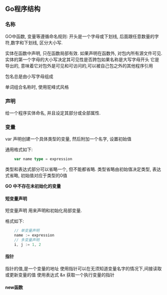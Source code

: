 ## Go程序结构

### 名称
GO中函数, 变量等遵循命名规则: 开头是一个字母或下划线, 后面跟任意数量的字符,数字和下划线, 区分大小写.

实体在函数中声明, 只在函数局部有效. 如果声明在函数外, 对包内所有源文件可见. 实体的第一个字母的大小写决定其可见性是否跨包如果名称是大写字母开头
它是导出的, 意味着它对包外是可见和可访问的,可以被自己包之外的其他程序引用

包名总是由小写字母组成

单词组合名称时, 使用驼峰式风格

### 声明

给一个程序实体命名, 并且设定其部分或全部属性.

### 变量

var 声明创建一个具体类型的变量, 然后附加一个名字, 设置初始值

通用格式如下:
```go
    var name type = expression
```
类型和表达式部分可以省略一个, 但不能都省略. 类型省略由初始值决定类型, 表达式省略, 初始值对应于类型的0值

**GO 中不存在未初始化的变量**

#### 短变量声明
短变量声明 用来声明和初始化局部变量.

格式如下:
```go
    // 单变量声明
    name := expression 
    // 多变量声明
    i, j := 1, 2
```
#### 指针
指针的值,是一个变量的地址
使用指针可以在无须知道变量名字的情况下,间接读取或更新变量的值
使用表达式 &x 获取一个执行变量的指针

#### new函数



